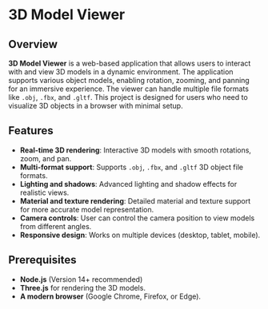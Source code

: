 # 3D Model Viewer

## Overview

**3D Model Viewer** is a web-based application that allows users to interact with and view 3D models in a dynamic environment. The application supports various object models, enabling rotation, zooming, and panning for an immersive experience. The viewer can handle multiple file formats like `.obj`, `.fbx`, and `.gltf`. This project is designed for users who need to visualize 3D objects in a browser with minimal setup.

## Features

- **Real-time 3D rendering**: Interactive 3D models with smooth rotations, zoom, and pan.
- **Multi-format support**: Supports `.obj`, `.fbx`, and `.gltf` 3D object file formats.
- **Lighting and shadows**: Advanced lighting and shadow effects for realistic views.
- **Material and texture rendering**: Detailed material and texture support for more accurate model representation.
- **Camera controls**: User can control the camera position to view models from different angles.
- **Responsive design**: Works on multiple devices (desktop, tablet, mobile).

## Prerequisites

- **Node.js** (Version 14+ recommended)
- **Three.js** for rendering the 3D models.
- **A modern browser** (Google Chrome, Firefox, or Edge).

